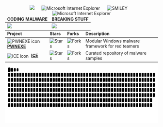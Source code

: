 <div align="center">
  <img src="https://raw.githubusercontent.com/BrunnerLivio/brunnerlivio/master/images/welcome.png"/>
  <span>&nbsp;&nbsp;&nbsp;&nbsp;</span>  
  <img src="https://raw.githubusercontent.com/BrunnerLivio/brunnerlivio/master/images/ie_logo.gif" alt="Microsoft Internet Explorer" />
  <span>&nbsp;&nbsp;&nbsp;&nbsp;</span>  
  <img src="https://raw.githubusercontent.com/fnky/fnky/fnky/img/smile.gif" alt="SMILEY" style="height: 40px; object-fit: cover;"/>
  <span>&nbsp;&nbsp;&nbsp;&nbsp;</span>  
  <img src="https://raw.githubusercontent.com/BrunnerLivio/brunnerlivio/master/images/noframes.gif" alt="Microsoft Internet Explorer" />

  <table style="margin: auto;">
    <thead>
      <tr>
        <td><b>CODING MALWARE</b></td>
        <td><b>BREAKING STUFF</b></td>
      </tr>
    </thead>
    <tbody>
      <tr>
        <td> 
          <img src="https://s3.getstickerpack.com/storage/uploads/sticker-pack/funny-meme-gif-pack-small-version/sticker_7.gif?b353a73c46798a7e57d4b083aac5390b&d=200x200" style="height: 150px; object-fit: cover;"/>
        </td>
        <td>
          <img src="https://s3.getstickerpack.com/storage/uploads/sticker-pack/funny-meme-gif-pack-small-version/sticker_11.gif?b353a73c46798a7e57d4b083aac5390b&d=200x200" style="height: 150px; object-fit: cover;"/>
        </td>
      </tr>
    </tbody>
  </table>
  
  <table style="margin: auto;">
    <thead>
      <tr>
        <td><b>Project</b></td>
        <td><b>Stars</b></td>
        <td><b>Forks</b></td>
        <td><b>Description</b></td>
      </tr>
    </thead>
    <tbody>
      <tr>
        <td> 
          <img src="https://encrypted-tbn0.gstatic.com/images?q=tbn:ANd9GcSRRgg_n9vzf2kjl6QrrlJvmrbN1pTQZb4J8g&s" alt="PWNEXE icon" style="vertical-align: middle; margin-right: 5px; width: 20px; height: 20px;" />
          <a href="https://github.com/sarwaaaar/pwnexe"><b>PWNEXE</b></a>
        </td>
        <td>
          <img alt="Stars" src="https://img.shields.io/github/stars/sarwaaaar/pwnexe?style=flat-square&labelColor=343b41"/>
        </td>
        <td>
          <img alt="Forks" src="https://img.shields.io/github/forks/sarwaaaar/pwnexe?style=flat-square&labelColor=343b41"/>
        </td>
        <td>Modular Windows malware framework for red teamers</td>
      </tr>
      <tr>
        <td>
          <img src="https://i.quotev.com/4pnmir7gzwva.jpg" alt="ICE icon" style="vertical-align: middle; margin-right: 5px; width: 20px; height: 20px;" />
          <a href="https://github.com/sarwaaaar/ice"><b>ICE</b></a>
        </td>
        <td>
          <img alt="Stars" src="https://img.shields.io/github/stars/sarwaaaar/ice?style=flat-square&labelColor=343b41"/>
        </td>
        <td>
          <img alt="Forks" src="https://img.shields.io/github/forks/sarwaaaar/ice?style=flat-square&labelColor=343b41"/>
        </td>
        <td>Curated repository of malware samples</td>
      </tr>
    </tbody>
  </table>
  
  <img height="200" src="https://raw.githubusercontent.com/sarwaaaar/sarwaaaar/output/snake.svg" />
</div> 

